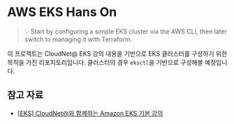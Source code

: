 # AWS EKS Hans On

> 💡 Start by configuring a simple EKS cluster via the AWS CLI, then later switch to managing it with Terraform.

이 프로젝트는 CloudNet@ EKS 강의 내용을 기반으로 EKS 클러스터를 구성하기 위한 목적을 가진 리포지토리입니다. 클러스터의 경우 `eksctl`을 기반으로 구성해볼 예정입니다.

## 참고 자료

- [[EKS] CloudNet@와 함께하는 Amazon EKS 기본 강의](https://www.inflearn.com/course/amazon-eks-%EA%B8%B0%EB%B3%B8-%EA%B0%95%EC%9D%98/dashboard)